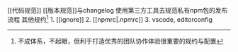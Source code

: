 [[代码规范]]
[[版本规范]]与changelog
	使用第三方工具去规范私有npm包的发布流程
其他规约[^1]
	1. [[ignore]]
	2. [[npmrc|.npmrc]]
	3. vscode, editorconfig

[^1]: 不成体系，不起眼，但利于打造优秀的团队协作体验很重要的规约与配置